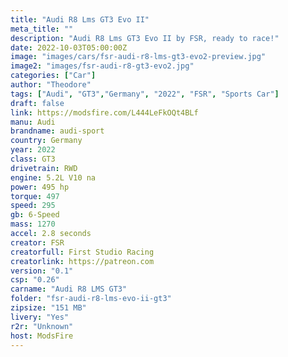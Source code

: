 ```yaml
--- 
title: "Audi R8 Lms GT3 Evo II"
meta_title: ""
description: "Audi R8 Lms GT3 Evo II by FSR, ready to race!"
date: 2022-10-03T05:00:00Z
image: "images/cars/fsr-audi-r8-lms-gt3-evo2-preview.jpg"
image2: "images/fsr-audi-r8-gt3-evo2.jpg"
categories: ["Car"]
author: "Theodore"
tags: ["Audi", "GT3","Germany", "2022", "FSR", "Sports Car"]
draft: false
link: https://modsfire.com/L444LeFkOQt4BLf
manu: Audi
brandname: audi-sport
country: Germany
year: 2022
class: GT3
drivetrain: RWD
engine: 5.2L V10 na
power: 495 hp
torque: 497
speed: 295
gb: 6-Speed
mass: 1270
accel: 2.8 seconds
creator: FSR
creatorfull: First Studio Racing
creatorlink: https://patreon.com
version: "0.1"
csp: "0.26"
carname: "Audi R8 LMS GT3"
folder: "fsr-audi-r8-lms-evo-ii-gt3"
zipsize: "151 MB"
livery: "Yes"
r2r: "Unknown"
host: ModsFire
---
```

